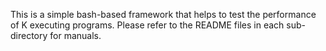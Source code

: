 This is a simple bash-based framework that helps to test the performance of K executing programs. Please refer to the README files in each sub-directory for manuals. 
